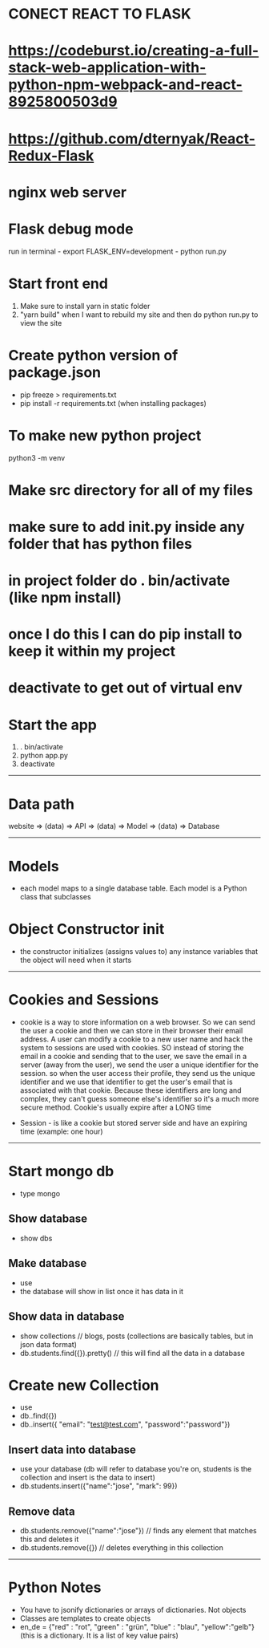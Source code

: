 # CONECT REACT TO FLASK
# https://codeburst.io/creating-a-full-stack-web-application-with-python-npm-webpack-and-react-8925800503d9
# https://github.com/dternyak/React-Redux-Flask

# nginx web server

# Flask debug mode
run in terminal - export FLASK_ENV=development
                - python run.py


# Start front end
1. Make sure to install yarn in static folder
2. "yarn build" when I want to rebuild my site and then do python run.py to view the site

# Create python version of package.json
- pip freeze > requirements.txt
- pip install -r requirements.txt (when installing packages)

# To make new python project
python3 -m venv <project-name>

# Make src directory for all of my files
# make sure to add __init__.py inside any folder that has python files
# in project folder do . bin/activate (like npm install)
# once I do this I can do pip install <module> to keep it within my project
# deactivate to get out of virtual env

# Start the app
1. . bin/activate
2. python app.py
3. deactivate
_____________________________________________________________
# Data path
website => (data) => API => (data) => Model => (data) => Database
_____________________________________________________________
# Models
- each model maps to a single database table. Each model is a Python class that subclasses

# Object Constructor __init__
  - the constructor initializes (assigns values to) any instance variables that the object will need when it starts
______________________________________________________________

# Cookies and Sessions
- cookie is a way to store information on a web browser. So we can send the user a cookie and then we can store in their browser their email address. A user can modify a cookie to a new user name and hack the system to sessions are used with cookies. SO instead of storing the email in a cookie and sending that to the user, we save the email in a server (away from the user), we send the user a unique identifier for the session. so when the user access their profile, they send us the unique identifier and we use that identifier to get the user's email that is associated with that cookie. Because these identifiers are long and complex, they can't guess someone else's identifier so it's a much more secure method. Cookie's usually expire after a LONG time

- Session - is like a cookie but stored server side and have an expiring time (example: one hour)
______________________________________________________________
# Start mongo db
- type mongo

## Show database
- show dbs

## Make database
- use <database name>
- the database will show in list once it has data in it

## Show data in database
- show collections // blogs, posts (collections are basically tables, but in json data format)
- db.students.find({}).pretty() // this will find all the data in a database

# Create new Collection
- use <database name>
- db.<new collection name>.find({})
- db.<new collection name>.insert({ "email": "test@test.com", "password":"password"})

## Insert data into database
- use your database (db will refer to database you're on, students is the collection and insert is the data to insert)
- db.students.insert({"name":"jose", "mark": 99})

## Remove data
- db.students.remove({"name":"jose"}) // finds any element that matches this and deletes it
- db.students.remove({}) // deletes everything in this collection

______________________________________________________________
# Python Notes
  - You have to jsonify dictionaries or arrays of dictionaries. Not objects
  - Classes are templates to create objects
  - en_de = {"red" : "rot", "green" : "grün", "blue" : "blau", "yellow":"gelb"} (this is a dictionary. It is a list of key value pairs)
